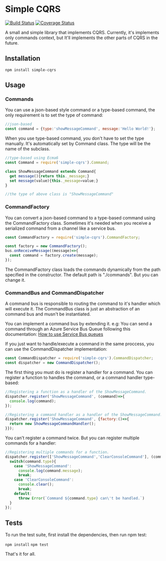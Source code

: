 Simple CQRS
=========

[![Build Status](https://travis-ci.org/rmelo/simple-cqrs.svg?branch=master)](https://travis-ci.org/rmelo/simple-cqrs) [![Coverage Status](https://coveralls.io/repos/github/rmelo/simple-cqrs/badge.svg?branch=master)](https://coveralls.io/github/rmelo/simple-cqrs?branch=master)

A small and simple library that implements CQRS.
Currently, it's implements only commands context, but It'll implements the other parts of CQRS in the future.

## Installation

  `npm install simple-cqrs`

## Usage


### Commands

You can use a json-based style command or a type-based command, the only requirement is to set the type of command:

```javascript
//json-based
const command = {type:'showMessageCommand', message:'Hello World!'};
```

When you use type-based command, you don't have to set the type manually. It's automatically set by Command class. The type will be the name of the subclass.
```javascript
//type-based using Ecma6
const Command = require('simple-cqrs').Command;

class ShowMessageCommand extends Command{
  get message(){return this._message;}
  set message(value){this._message=value;}
}

//the type of above class is "ShowMessageCommand"
```

### CommandFactory

You can convert a json-based command to a type-based command using the CommandFactory class. Sometimes it's needed when you receive a serialized command from a channel like a service bus.

```javascript
const CommandFactory = require('simple-cqrs').CommandFactory;

const factory = new CommandFactory();
bus.onReceiveMessage((message)=>{
  const command = factory.create(message);
});
``` 

The CommandFactory class loads the commands dynamically from the path specified in the constructor. The default path is "./commands". But you can change it.

### CommandBus and CommandDispatcher

A command bus is responsible to routing the command to it's handler which will execute it.
The CommandBus class is just an abstraction of an command bus and musn't be instantiated.

You can implement a command bus by extending it. e.g: You can send a command through an Azure Service Bus Queue following this documentation: [How to use Service Bus queues](https://docs.microsoft.com/en-us/azure/service-bus-messaging/service-bus-nodejs-how-to-use-queues)

If you just want to handle/execute a command in the same proccess, you can use the CommandDispatcher implementation:

```javascript
const CommandDispatcher = require('simple-cqrs').CommandDispatcher;
const dispatcher = new CommandDispatcher();
```  

The first thing you must do is register a handler for a command. 
You can register a function to handles the command, or a command handler type-based:

```javascript
//Registering a function as a handler of the ShowMessageCommand. 
dispatcher.register('ShowMessageCommand', (command)=>{
  console.log(command);
});

//Registering a command handler as a handler of the ShowMessageCommand. 
dispatcher.register('ShowMessageCommand', {factory:()=>{
  return new ShowMessageCommandHandler();
}});
```

You can't register a command twice. But you can register multiple commands for a handler:

```javascript
//Registering multiple commands for a function.
dispatcher.register(['ShowMessageCommand','ClearConsoleCommand'], (command)=>{
  switch(command.type){
    case 'ShowMessageCommand':
      console.log(command.message);
      break;
    case 'ClearConsoleCommand':
      console.clear();
      break;
    default:
      throw Error(`Command ${command.type} can\'t be handled.`)
  }
});
```

## Tests

To run the test suite, first install the dependencies, then run npm test:

  `npm install`
  `npm test`

That's it for all.